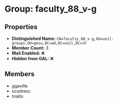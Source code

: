 # Group: faculty_88_v-g

## Properties

- **Distinguished Name:** `CN=faculty_88_v-g,OU=unil-groups,OU=gesu,DC=ad,DC=unil,DC=ch`
- **Member Count:** 3
- **Mail Enabled:** ❌
- **Hidden from GAL:** ❌

## Members

- ggaville
- scodresc
- tnaito
